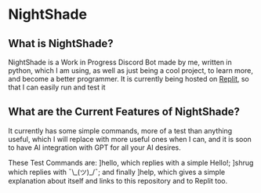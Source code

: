 # NightShade
## What is NightShade?
NightShade is a Work in Progress Discord Bot made by me, written in python, which I am using, as well as just being a cool project, to learn more, and become a better programmer. It is currently being hosted on [Replit](https://replit.com/@UpFromTheShadow/NightShade#main.py), so that I can easily run and test it
## What are the Current Features of NightShade?
It currently has some simple commands, more of a test than anything useful, which I will replace with more useful ones when I can, and it is soon to have AI integration with GPT for all your AI desires.

These Test Commands are: ]hello, which replies with a simple Hello!; ]shrug which replies with ¯\\\_(ツ)_/¯; and finally ]help, which gives a simple explanation about itself and links to this repository and to Replit too.
